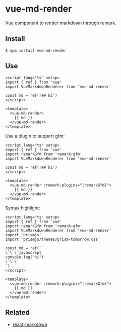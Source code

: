 # vue-md-render

Vue component to render markdown through remark.

## Install

```shell
$ npm install vue-md-render
```

## Use

```vue
<script lang="ts" setup>
import { ref } from 'vue'
import VueMarkdownRenderer from 'vue-md-render'

const md = ref('## hi')
</script>

<template>
  <vue-md-render>
    {{ md }}
  </vue-md-render>
</template>
```

Use a plugin to support gfm:

```vue
<script lang="ts" setup>
import { ref } from 'vue'
import remarkGfm from 'remark-gfm'
import VueMarkdownRenderer from 'vue-md-render'

const md = ref('## hi')
</script>

<template>
  <vue-md-render :remark-plugins="[remarkGfm]">
    {{ md }}
  </vue-md-render>
</template>
```

Syntax highlight:

```vue
<script lang="ts" setup>
import { ref } from 'vue'
import remarkGfm from 'remark-gfm'
import VueMarkdownRenderer from 'vue-md-render'
import 'prismjs'
import 'prismjs/themes/prism-tomorrow.css'

const md = ref(`
\`\`\`javascript
console.log("hi")
\`\`\`
`)
</script>

<template>
  <vue-md-render :remark-plugins="[remarkGfm]">
    {{ md }}
  </vue-md-render>
</template>
```

## Related

- [react-markdown](https://github.com/remarkjs/react-markdown)
